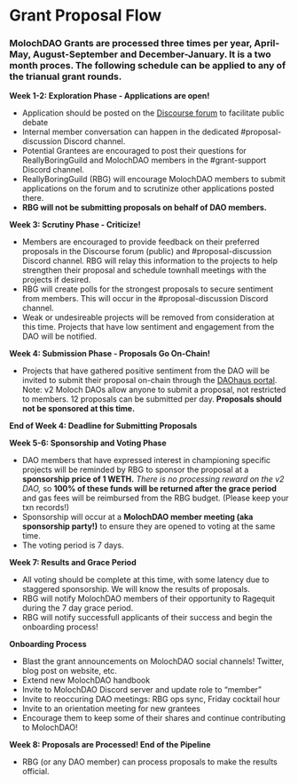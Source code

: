 # Grant Proposal Flow

### MolochDAO Grants are processed three times per year, April-May, August-September and December-January.  It is a two month proces.  The following schedule can be applied to any of the trianual grant rounds.

**Week 1-2: Exploration Phase - Applications are open!**

* Application should be posted on the [Discourse forum](https://forum.daohaus.club/c/moloch-rises/165) to facilitate public debate
* Internal member conversation can happen in the dedicated #proposal-discussion Discord channel.
* Potential Grantees are encouraged to post their questions for ReallyBoringGuild and MolochDAO members in the #grant-support Discord channel.
* ReallyBoringGuild (RBG) will encourage MolochDAO members to submit applications on the forum and to scrutinize other applications posted there.
* **RBG will not be submitting proposals on behalf of DAO members.**

**Week 3: Scrutiny Phase - Criticize!**

* Members are encouraged to provide feedback on their preferred proposals in the Discourse forum (public) and #proposal-discussion Discord channel. RBG will relay this information to the projects to help strengthen their proposal and schedule townhall meetings with the projects if desired.
* RBG will create polls for the strongest proposals to secure sentiment from members. This will occur in the #proposal-discussion Discord channel.
* Weak or undesireable projects will be removed from consideration at this time. Projects that have low sentiment and engagement from the DAO will be notified.

**Week 4: Submission Phase - Proposals Go On-Chain!**

* Projects that have gathered positive sentiment from the DAO will be invited to submit their proposal on-chain through the [DAOhaus portal](https://app.daohaus.club/dao/0x1/0x519f9662798c2e07fbd5b30c1445602320c5cf5b/proposals). Note: v2 Moloch DAOs allow anyone to submit a proposal, not restricted to members. 12 proposals can be submitted per day. **Proposals should not be sponsored at this time.**

**End of Week 4: Deadline for Submitting Proposals**

**Week 5-6: Sponsorship and Voting Phase**

* DAO members that have expressed interest in championing specific projects will be reminded by RBG to sponsor the proposal at a **sponsorship price of 1 WETH.** _There is no processing reward on the v2 DAO,_ so **100% of these funds will be returned after the grace period** and gas fees will be reimbursed from the RBG budget. (Please keep your txn records!)
* Sponsorship will occur at a **MolochDAO member meeting (aka sponsorship party!)** to ensure they are opened to voting at the same time.
* The voting period is 7 days.

**Week 7: Results and Grace Period**

* All voting should be complete at this time, with some latency due to staggered sponsorship. We will know the results of proposals.
* RBG will notify MolochDAO members of their opportunity to Ragequit during the 7 day grace period.
* RBG will notify successfull applicants of their success and begin the onboarding process!

**Onboarding Process**

* Blast the grant announcements on MolochDAO social channels! Twitter, blog post on website, etc.
* Extend new MolochDAO handbook
* Invite to MolochDAO Discord server and update role to “member”
* Invite to reoccuring DAO meetings: RBG ops sync, Friday cocktail hour
* Invite to an orientation meeting for new grantees
* Encourage them to keep some of their shares and continue contributing to MolochDAO!

**Week 8: Proposals are Processed! End of the Pipeline**

* RBG (or any DAO member) can process proposals to make the results official.

